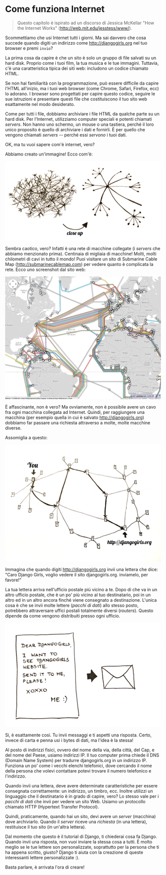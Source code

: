 # Come funziona Internet

> Questo capitolo è ispirato ad un discorso di Jessica McKellar "How the Internet Works" (http://web.mit.edu/jesstess/www/).

Scommettiamo che usi Internet tutti i giorni. Ma sai davvero che cosa succede quando digiti un indirizzo come http://djangogirls.org nel tuo browser e premi `invio`?

La prima cosa da capire è che un sito è solo un gruppo di file salvati su un hard disk. Proprio come i tuoi film, la tua musica e le tue immagini. Tuttavia, c'è una caratteristica tipica dei siti web: includono un codice chiamato HTML.

Se non hai familiarità con la programmazione, può essere difficile da capire l'HTML all'inizio, ma i tuoi web browser (come Chrome, Safari, Firefox, ecc) lo adorano. I browser sono progettati per capire questo codice, seguire le sue istruzioni e presentare questi file che costituiscono il tuo sito web esattamente nel modo desiderato.

Come per tutti i file, dobbiamo archiviare i file HTML da qualche parte su un hard disk. Per l'Internet, utilizziamo computer speciali e potenti chiamati *servers*. Non hanno uno schermo, un mouse o una tastiera, perché il loro unico proposito è quello di archiviare i dati e fornirli. È per quello che vengono chiamati *servers* -- perché essi *servono* i tuoi dati.

OK, ma tu vuoi sapere com'è internet, vero?

Abbiamo creato un'immagine! Ecco com'è:

![Figura 1.1][1]

 [1]: images/internet_1.png

Sembra caotico, vero? Infatti è una rete di macchine collegate (i *servers* che abbiamo menzionato prima). Centinaia di migliaia di macchine! Molti, molti chilometri di cavi in tutto il mondo! Puoi visitare un sito di Submarine Cable Map (http://submarinecablemap.com) per vedere quanto è complicata la rete. Ecco uno screenshot dal sito web:

![Figura 1.2][2]

 [2]: images/internet_3.png

È affascinante, non è vero? Ma ovviamente, non è possibile avere un cavo fra ogni macchina collegata ad Internet. Quindi, per raggiungere una macchina (per esempio quella in cui è salvato http://djangogirls.org) dobbiamo far passare una richiesta attraverso a molte, molte macchine diverse.

Assomiglia a questo:

![Figura 1.3][3]

 [3]: images/internet_2.png

Immagina che quando digiti http://djangogirls.org invii una lettera che dice: "Caro Django Girls, voglio vedere il sito djangogirls.org. inviamelo, per favore!"

La tua lettera arriva nell'ufficio postale più vicino a te. Dopo di che va in un altro ufficio postale, che è un po' più vicino al tuo destinatario, poi in un altro ed in un altro ancora finché viene consegnato a destinazione. L'unica cosa è che se invii molte lettere (*pacchi di dati*) allo stesso posto, potrebbero attraversare uffici postali totalmente diversi (*routers*). Questo dipende da come vengono distribuiti presso ogni ufficio.

![Figura 1.4][4]

 [4]: images/internet_4.png

Si, è esattamente così. Tu invii messaggi e ti aspetti una risposta. Certo, invece di carta e penna usi i bytes di dati, ma l'idea è la stessa!

Al posto di indirizzi fisici, ovvero del nome della via, della città, del Cap, e del nome del Paese, usiamo indirizzi IP. Il tuo computer prima chiede il DNS (Domain Name System) per tradurre djangogirls.org in un indirizzo IP. Funziona un po' come i vecchi elenchi telefonici, dove cercando il nome della persona che volevi contattare potevi trovare il numero telefonico e l'indirizzo.

Quando invii una lettera, deve avere determinate caratteristiche per essere consegnata correttamente: un indirizzo, un timbro, ecc. Inoltre utilizzi un linguaggio che il destinatario è in grado di capire, vero? Lo stesso vale per i *pacchi di dati* che invii per vedere un sito Web. Usiamo un protocollo chiamato HTTP (Hypertext Transfer Protocol).

Quindi, praticamente, quando hai un sito, devi avere un *server* (macchina) dove archiviarlo. Quando il *server* riceve una *richiesta* (in una lettera), restituisce il tuo sito (in un'altra lettera).

Dal momento che questo è il tutorial di Django, ti chiederai cosa fa Django. Quando invii una risposta, non vuoi inviare la stessa cosa a tutti. È molto meglio se le tue lettere son personalizzate, soprattutto per la persona che ti ha appena scritto, giusto? Django ti aiuta con la creazione di queste interessanti lettere personalizzate :).

Basta parlare, è arrivata l'ora di creare!